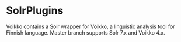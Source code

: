 SolrPlugins
===========

Voikko contains a Solr wrapper for Voikko, a linguistic analysis tool for Finnish language. Master branch supports Solr 7.x and Voikko 4.x.

